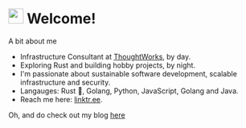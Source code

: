 <h1><img src="https://emojis.slackmojis.com/emojis/images/1531849430/4246/blob-sunglasses.gif?1531849430" width="30"/> Welcome!</h1>

A bit about me

- Infrastructure Consultant at [ThoughtWorks](https://www.thoughtworks.com/), by day.
- Exploring Rust and building hobby projects, by night.
- I'm passionate about sustainable software development, scalable infrastructure and security.
- Langauges: Rust 🦀, Golang, Python, JavaScript, Golang and Java.
- Reach me here: [linktr.ee](https://linktr.ee/123vivekr).

Oh, and do check out my blog [here](https://123vivekr.github.io/)
